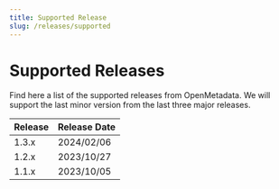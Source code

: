 ```yaml
---
title: Supported Release
slug: /releases/supported
---
```


# Supported Releases

Find here a list of the supported releases from OpenMetadata. We will support the last minor version from the last three
major releases.

| Release | Release Date |
|:--------|:-------------|
| 1.3.x   | 2024/02/06   |
| 1.2.x   | 2023/10/27   |
| 1.1.x   | 2023/10/05   |